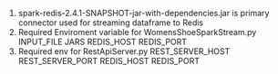 1. spark-redis-2.4.1-SNAPSHOT-jar-with-dependencies.jar is primary connector used for streaming dataframe to Redis
2. Required Enviroment variable for WomensShoeSparkStream.py 
         INPUT_FILE
         JARS
         REDIS_HOST
         REDIS_PORT
3. Required env for RestApiServer.py
        REST_SERVER_HOST
        REST_SERVER_PORT
        REDIS_HOST
        REDIS_PORT
